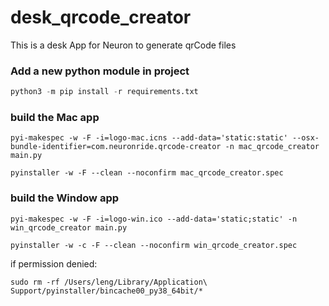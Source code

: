 # desk_qrcode_creator
This is a desk App for Neuron to generate qrCode files

### Add a new python module in project
```python
python3 -m pip install -r requirements.txt
```

### build the Mac app
```shell script
pyi-makespec -w -F -i=logo-mac.icns --add-data='static:static' --osx-bundle-identifier=com.neuronride.qrcode-creator -n mac_qrcode_creator main.py

pyinstaller -w -F --clean --noconfirm mac_qrcode_creator.spec
```

### build the Window app
```shell script
pyi-makespec -w -F -i=logo-win.ico --add-data='static;static' -n win_qrcode_creator main.py

pyinstaller -w -c -F --clean --noconfirm win_qrcode_creator.spec
```

if permission denied:
```shell script
sudo rm -rf /Users/leng/Library/Application\ Support/pyinstaller/bincache00_py38_64bit/*
```